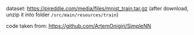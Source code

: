 dataset: https://pjreddie.com/media/files/mnist_train.tar.gz
(after download, unzip it into folder `/src/main/resources/train`)


code taken from: https://github.com/ArtemOnigiri/SimpleNN

